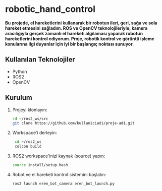 # robotic_hand_control
**Bu projede, el hareketlerini kullanarak bir robotun ileri, geri, sağa ve sola hareket etmesini sağladım. ROS ve OpenCV teknolojileriyle, kamera aracılığıyla gerçek zamanlı el hareketi algılaması yaparak robotun hareketlerini kontrol ediyorum. Proje, robotik kontrol ve görüntü işleme konularına ilgi duyanlar için iyi bir başlangıç noktası sunuyor.**

## Kullanılan Teknolojiler
- Python
- ROS2
- OpenCV


## Kurulum
1. Projeyi klonlayın:
   ```bash
   cd ~/ros2_ws/src
   git clone https://github.com/kullaniciadi/proje-adi.git

2. Workspace'i derleyin:
   ```bash
    cd ~/ros2_ws
    colcon build

3. ROS2 workspace'inizi kaynak (source) yapın:
   ```bash
   source install/setup.bash

4. Robot ve el hareketi kontrol sistemini başlatın:
   ```bash
   ros2 launch eren_bot_camera eren_bot_launch.py  

   
